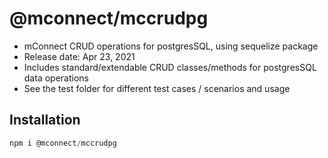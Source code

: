 # @mconnect/mccrudpg

- mConnect CRUD operations for postgresSQL, using sequelize package
- Release date: Apr 23, 2021
- Includes standard/extendable CRUD classes/methods for postgresSQL data operations
- See the test folder for different test cases / scenarios and usage

## Installation
```js
npm i @mconnect/mccrudpg
```
